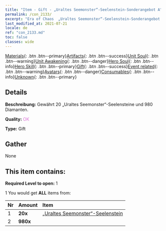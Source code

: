 ```yaml
---
title: "Item - Gift - „Uraltes Seemonster“-Seelenstein-Sonderangebot A"
permalink: /con_2133/
excerpt: "Era of Chaos  „Uraltes Seemonster“-Seelenstein-Sonderangebot A"
last_modified_at: 2021-07-21
locale: de
ref: "con_2133.md"
toc: false
classes: wide
---
```

 [Materials](/ItemsDE/){: .btn .btn--primary}[Artifacts](/ItemsDE/Artifacts/){: .btn .btn--success}[Unit Soul](/ItemsDE/UnitSoul/){: .btn .btn--warning}[Unit Awakening](/ItemsDE/UnitAwakening/){: .btn .btn--danger}[Hero Soul](/ItemsDE/HeroSoul/){: .btn .btn--info}[Hero Skill](/ItemsDE/HeroSkill/){: .btn .btn--primary}[Gift](/ItemsDE/Gift/){: .btn .btn--success}[Event related](/ItemsDE/Events/){: .btn .btn--warning}[Avatars](/ItemsDE/Avatars/){: .btn .btn--danger}[Consumables](/ItemsDE/Consumables/){: .btn .btn--info}[Unknown](/ItemsDE/Unknown/){: .btn .btn--primary}

## Details
 **Beschreibung:** Gewährt 20 „Uraltes Seemonster“-Seelensteine und 980 Diamanten.

 **Quality:** <span style="color: #DA70D6">OK</span>

 **Type:** Gift

## Gather

  None

## This item contains:

 **Required Level to open:** 1

 1 You would get **ALL** items  from:

  | Nr | Amount |     Item    |
  |:---|:-------|:------------|
  | 1 |  **20x** | [„Uraltes Seemonster“-Seelenstein](/ItemsDE/unt_355/) |  | 
  | 2 |  **980x** | <i class="fas fa-gem"/> |  | 
